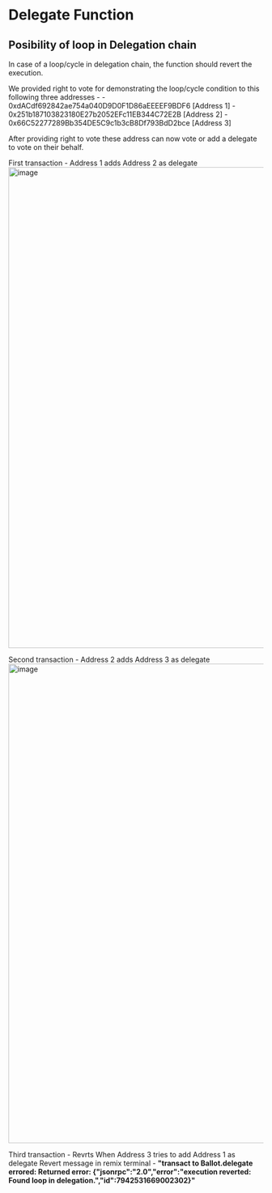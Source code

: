 # Delegate Function

## Posibility of loop in Delegation chain

  In case of a loop/cycle in delegation chain, the function should revert the execution.
  
  We provided right to vote for demonstrating the loop/cycle condition to this following three addresses - 
    - 0xdACdf692842ae754a040D9D0F1D86aEEEEF9BDF6 [Address 1]
    - 0x251b187103823180E27b2052EFc11EB344C72E2B [Address 2]
    - 0x66C52277289Bb354DE5C9c1b3cB8Df793BdD2bce [Address 3]

  After providing right to vote these address can now vote or add a delegate to vote on their behalf.

  First transaction - Address 1 adds Address 2 as delegate
  <img width="950" alt="image" src="https://github.com/AskBlockchain/Encode-HelloWorld/assets/85375791/4c792740-263f-4c13-a0a0-3f63458bca7b">

  Second transaction - Address 2 adds Address 3 as delegate
  <img width="947" alt="image" src="https://github.com/AskBlockchain/Encode-HelloWorld/assets/85375791/47dce764-551f-4016-990b-8ee4c4261e0f">

  Third transaction - Revrts When Address 3 tries to add Address 1 as delegate
  Revert message in remix terminal -
  __"transact to Ballot.delegate errored: Returned error: {"jsonrpc":"2.0","error":"execution reverted: Found loop in delegation.","id":7942531669002302}"__



  
  
  
